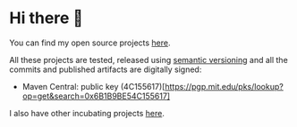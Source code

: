 # Hi there 👋

You can find my open source projects [here](https://github.com/leplusorg?tab=repositories).

All these projects are tested, released using [semantic versioning](https://semver.org) and
all the commits and published artifacts are digitally signed:
- Maven Central: public key (4C155617)[https://pgp.mit.edu/pks/lookup?op=get&search=0x6B1B9BE54C155617]

I also have other incubating projects [here](https://github.com/thomasleplus?tab=repositories).

